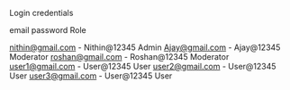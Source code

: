 Login credentials


email                   password              Role


nithin@gmail.com      -  Nithin@12345        Admin
Ajay@gmail.com        -  Ajay@12345         Moderator
roshan@gmail.com      -  Roshan@12345       Moderator
user1@gmail.com       -  User@12345        User
user2@gmail.com       -  User@12345        User
user3@gmail.com       -  User@12345        User